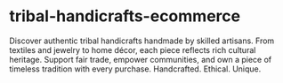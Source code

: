 # tribal-handicrafts-ecommerce
Discover authentic tribal handicrafts handmade by skilled artisans. From textiles and jewelry to home décor, each piece reflects rich cultural heritage. Support fair trade, empower communities, and own a piece of timeless tradition with every purchase. Handcrafted. Ethical. Unique.

